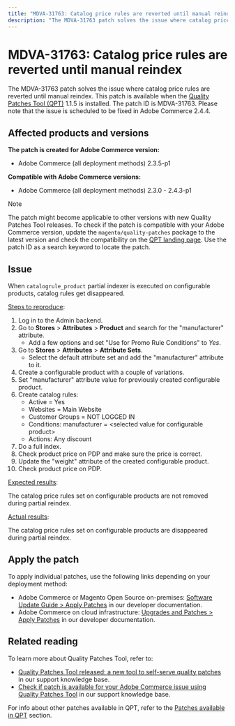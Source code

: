 ```yaml
---
title: "MDVA-31763: Catalog price rules are reverted until manual reindex"
description: "The MDVA-31763 patch solves the issue where catalog price rules are reverted until manual reindex. This patch is available when the [Quality Patches Tool (QPT)](https://support.magento.com/hc/en-us/articles/360047139492) 1.1.5 is installed. The patch ID is MDVA-31763. Please note that the issue is scheduled to be fixed in Adobe Commerce 2.4.4."
---
```


# MDVA-31763: Catalog price rules are reverted until manual reindex

The MDVA-31763 patch solves the issue where catalog price rules are reverted until manual reindex. This patch is available when the [Quality Patches Tool (QPT)](https://support.magento.com/hc/en-us/articles/360047139492) 1.1.5 is installed. The patch ID is MDVA-31763. Please note that the issue is scheduled to be fixed in Adobe Commerce 2.4.4.

## Affected products and versions

**The patch is created for Adobe Commerce version:**

* Adobe Commerce (all deployment methods) 2.3.5-p1

**Compatible with Adobe Commerce versions:**

* Adobe Commerce (all deployment methods) 2.3.0 - 2.4.3-p1

>[!NOTE]
>
>The patch might become applicable to other versions with new Quality Patches Tool releases. To check if the patch is compatible with your Adobe Commerce version, update the `magento/quality-patches` package to the latest version and check the compatibility on the [QPT landing page](https://devdocs.magento.com/quality-patches/tool.html#patch-grid). Use the patch ID as a search keyword to locate the patch.

## Issue

When `catalogrule_product` partial indexer is executed on configurable products, catalog rules get disappeared.

<u>Steps to reproduce</u>:

1. Log in to the Admin backend.
1. Go to **Stores** > **Attributes** > **Product** and search for the "manufacturer" attribute.
    * Add a few options and set "Use for Promo Rule Conditions" to *Yes*.
1. Go to **Stores** > **Attributes** > **Attribute Sets**.
    * Select the default attribute set and add the "manufacturer" attribute to it.
1. Create a configurable product with a couple of variations.
1. Set "manufacturer" attribute value for previously created configurable product.
1. Create catalog rules:
    * Active = Yes
    * Websites = Main Website
    * Customer Groups = NOT LOGGED IN
    * Conditions: manufacturer = \<selected value for configurable product>
    * Actions: Any discount
1. Do a full index.
1. Check product price on PDP and make sure the price is correct.
1. Update the "weight" attribute of the created configurable product.
1. Check product price on PDP.

<u>Expected results</u>:

The catalog price rules set on configurable products are not removed during partial reindex.

<u>Actual results</u>:

The catalog price rules set on configurable products are disappeared during partial reindex.

## Apply the patch

To apply individual patches, use the following links depending on your deployment method:

* Adobe Commerce or Magento Open Source on-premises: [Software Update Guide > Apply Patches](https://devdocs.magento.com/guides/v2.4/comp-mgr/patching/mqp.html) in our developer documentation.
* Adobe Commerce on cloud infrastructure: [Upgrades and Patches > Apply Patches](https://devdocs.magento.com/cloud/project/project-patch.html) in our developer documentation.

## Related reading

To learn more about Quality Patches Tool, refer to:

* [Quality Patches Tool released: a new tool to self-serve quality patches](https://support.magento.com/hc/en-us/articles/360047139492) in our support knowledge base.
* [Check if patch is available for your Adobe Commerce issue using Quality Patches Tool](https://support.magento.com/hc/en-us/articles/360047125252) in our support knowledge base.

For info about other patches available in QPT, refer to the [Patches available in QPT](https://support.magento.com/hc/en-us/sections/360010506631-Patches-available-in-MQP-tool-) section.